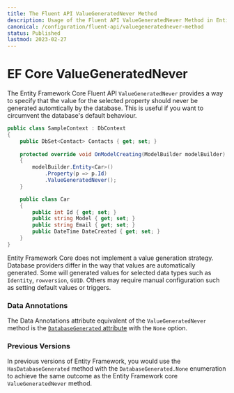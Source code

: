 ```yaml
---
title: The Fluent API ValueGeneratedNever Method
description: Usage of the Fluent API ValueGeneratedNever Method in Entity Framework Core
canonical: /configuration/fluent-api/valuegeneratednever-method
status: Published
lastmod: 2023-02-27
---
```


# EF Core ValueGeneratedNever

The Entity Framework Core Fluent API `ValueGeneratedNever` provides a way to specify that the value for the selected property should never be generated automtically by the database. This is useful if you want to circumvent the database's default behaviour.

```csharp
public class SampleContext : DbContext
{
    public DbSet<Contact> Contacts { get; set; }
    
    protected override void OnModelCreating(ModelBuilder modelBuilder)
    {
        modelBuilder.Entity<Car>()
            .Property(p => p.Id)
            .ValueGeneratedNever();
    } 

    public class Car
    {
        public int Id { get; set; }
        public string Model { get; set; }
        public string Email { get; set; } 
        public DateTime DateCreated { get; set; }
    }
}
``` 
Entity Framework Core does not implement a value generation strategy. Database providers differ in the way that values are automatically generated. Some will generated values for selected data types such as `Identity`, `rowversion`, `GUID`. Others may require manual configuration such as setting default values or triggers. 

### Data Annotations

The Data Annotations attribute equivalent of the `ValueGeneratedNever` method is the [`DatabaseGenerated` attribute](/configuration/data-annotation-attributes/databasegenerated-attribute) with the `None` option.

### Previous Versions
In previous versions of Entity Framework, you would use the `HasDatabaseGenerated` method with the `DatabaseGenerated.None` enumeration to achieve the same outcome as the Entity Framework core `ValueGeneratedNever` method.

